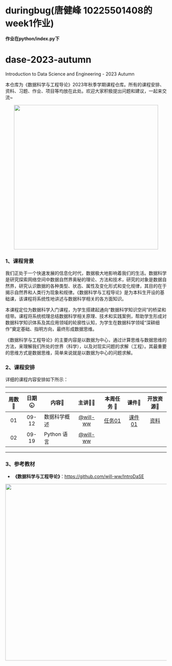 <!--
 * @Description: 
 * @Author: 唐健峰
 * @Date: 2023-09-12 17:32:27
 * @LastEditors: ${author}
 * @LastEditTime: 2023-09-12 18:14:34
-->
# duringbug(唐健峰 10225501408的week1作业)
<strong>
作业在python/index.py下
</strong>

# dase-2023-autumn
Introduction to Data Science and Engineering - 2023 Autumn

本仓库为《数据科学与工程导论》2023年秋季学期课程仓库。所有的课程安排、资料、习题、作业、项目等均放在此处。欢迎大家积极提出问题和建议，一起来交流~

<div align=center>
<img src="https://github.com/X-lab2017/ds-2023-autumn/assets/15010826/4d17645c-b064-4331-8565-ebd2de2cb113" width="450px">
</div>

### 1、课程背景

我们正处于一个快速发展的信息化时代，数据极大地影响着我们的生活。数据科学是研究探索网络空间中数据自然界奥秘的理论、方法和技术，研究的对象是数据自然界，研究认识数据的各种类型、状态、属性及变化形式和变化规律，其目的在于揭示自然界和人类行为现象和规律。《数据科学与工程导论》是为本科生开设的基础课，该课程将系统性地讲述与数据科学相关的各方面知识。

本课程定位为数据科学入门课程，为学生搭建起通向“数据科学知识空间”的桥梁和纽带。课程将系统梳理总结数据科学相关原理、技术和实践案例，帮助学生形成对数据科学知识体系及其应用领域的轮廓性认知，为学生在数据科学领域“深耕细作”奠定基础、指明方向，最终形成数据思维。

《数据科学与工程导论》的主要内容是以数据为中心，通过计算思维与数据思维的方法，来理解我们所处的世界（科学），以及对现实问题的求解（工程）。其最重要的思维方式是数据思维，简单来说就是以数据为中心的问题求解。

### 2、课程安排

详细的课程内容安排如下所示：

---


| 周数📆 | 日期🕣 | 内容📒 | 主讲💂‍♂️ | 本周任务 📌| 课件📘 |开放资源📂 |
| :----: | :----: | ------ | :----------------------------------------: | :-----------------------------------------------------: | :--------------------------------------------------------------------------------: | :-------------------------------------------------------------: |
|   01   | 09-12 | 数据科学概述 | [@will-ww](https://github.com/will-ww) | [任务01](https://github.com/X-lab2017/dase-2023-autumn/issues/2) |[课件01](https://github.com/X-lab2017/dase-2023-autumn/tree/main/lecture01) |[资料](https://github.com/X-lab2017/dase-2023-autumn/tree/main/resource) |
|   02   | 09-19 | Python 语言 | [@will-ww](https://github.com/will-ww) |     |    |    |

---


### 3、参考教材

- **《数据科学与工程导论》**：https://github.com/will-ww/IntroDaSE

<div align=center>
<img src="https://github.com/X-lab2017/ds-2023-autumn/assets/15010826/10aa5862-d514-493b-a119-fb40d9f17499" width="550px">
</div>



